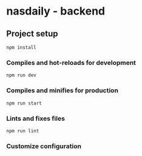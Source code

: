 # nasdaily - backend

## Project setup

```
npm install
```

### Compiles and hot-reloads for development

```
npm run dev
```

### Compiles and minifies for production

```
npm run start
```

### Lints and fixes files

```
npm run lint
```

### Customize configuration
